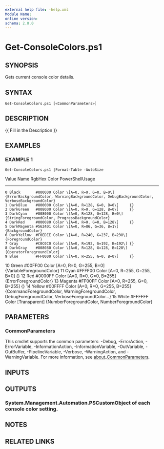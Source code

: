 ```yaml
---
external help file: -help.xml
Module Name:
online version:
schema: 2.0.0
---
```


# Get-ConsoleColors.ps1

## SYNOPSIS
Gets current console color details.

## SYNTAX

```
Get-ConsoleColors.ps1 [<CommonParameters>]
```

## DESCRIPTION
{{ Fill in the Description }}

## EXAMPLES

### EXAMPLE 1
```
Get-ConsoleColors.ps1 |Format-Table -AutoSize
```

Value Name        RgbHex  Color                            PowerShellUsage
----- ----        ------  -----                            ---------------
    0 Black       #000000 Color \[A=0, R=0, G=0, B=0\]       {ErrorBackgroundColor, WarningBackgroundColor, DebugBackgroundColor, VerboseBackgroundColor}
    1 DarkBlue    #800000 Color \[A=0, R=128, G=0, B=0\]     {}
    2 DarkGreen   #008000 Color \[A=0, R=0, G=128, B=0\]     {}
    3 DarkCyan    #808000 Color \[A=0, R=128, G=128, B=0\]   {StringForegroundColor, ProgressBackgroundColor}
    4 DarkRed     #000080 Color \[A=0, R=0, G=0, B=128\]     {}
    5 DarkMagenta #562401 Color \[A=0, R=86, G=36, B=1\]     {BackgroundColor}
    6 DarkYellow  #F0EDEE Color \[A=0, R=240, G=237, B=238\] {ForegroundColor}
    7 Gray        #C0C0C0 Color \[A=0, R=192, G=192, B=192\] {}
    8 DarkGray    #808080 Color \[A=0, R=128, G=128, B=128\] {OperatorForegroundColor}
    9 Blue        #FF0000 Color \[A=0, R=255, G=0, B=0\]     {}
   10 Green       #00FF00 Color \[A=0, R=0, G=255, B=0\]     {VariableForegroundColor}
   11 Cyan        #FFFF00 Color \[A=0, R=255, G=255, B=0\]   {}
   12 Red         #0000FF Color \[A=0, R=0, G=0, B=255\]     {ErrorForegroundColor}
   13 Magenta     #FF00FF Color \[A=0, R=255, G=0, B=255\]   {}
   14 Yellow      #00FFFF Color \[A=0, R=0, G=255, B=255\]   {CommandForegroundColor, WarningForegroundColor, DebugForegroundColor, VerboseForegroundColor...}
   15 White       #FFFFFF Color \[Transparent\]              {NumberForegroundColor, NumberForegroundColor}

## PARAMETERS

### CommonParameters
This cmdlet supports the common parameters: -Debug, -ErrorAction, -ErrorVariable, -InformationAction, -InformationVariable, -OutVariable, -OutBuffer, -PipelineVariable, -Verbose, -WarningAction, and -WarningVariable. For more information, see [about_CommonParameters](http://go.microsoft.com/fwlink/?LinkID=113216).

## INPUTS

## OUTPUTS

### System.Management.Automation.PSCustomObject of each console color setting.
## NOTES

## RELATED LINKS
